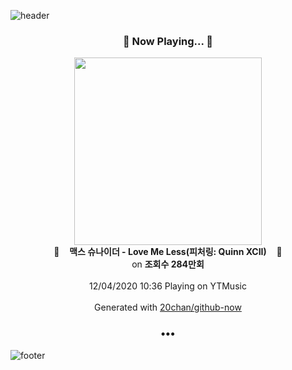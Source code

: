 ![header](https://capsule-render.vercel.app/api?type=wave&height=170&section=header&text=Hi.%20I'm%20SHIFT&fontColor=090707&fontAlignX=45&fontAlignY=65&fontSize=100)

<h3 align="center">🎵 Now Playing... 🎵</h3>
<p align="center">
  <a href="https://music.youtube.com/channel/UCnK1mlWb6zp7AQfCpseJ4Qg">
    <img width="300" src="https://i.ytimg.com/vi/QO_Qz7ivhYQ/sddefault.jpg?sqp=-oaymwEWCJADEOEBIAQqCghqEJQEGHgg6AJIWg&rs">
  </a>
  <br>
  🎵&nbsp&nbsp&nbsp <b>맥스 슈나이더 - Love Me Less(피처링: Quinn XCII)</b> &nbsp&nbsp&nbsp🎵
  <br>
  on <b>조회수 284만회</b>
  
  <br />
  <br />
  12/04/2020 10:36 Playing on YTMusic
  <br />
  <br />
  Generated with <a href="https://github.com/20chan/github-now">20chan/github-now</a>
</p>

<h3 align="center">•••</h3>

![footer](https://capsule-render.vercel.app/api?type=wave&height=150&section=footer)
